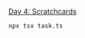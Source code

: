 [Day 4: Scratchcards](https://adventofcode.com/2023/day/4 "Day 4: Scratchcards")

```shell
npx tsx task.ts
```
